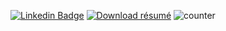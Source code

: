 [![Linkedin Badge](https://img.shields.io/badge/LinkedIn-0077B5?style=flat&logo=linkedin&logoColor=white&link=https://www.linkedin.com/in/rdavid/)](https://www.linkedin.com/in/rdavid/)
[![Download résumé](https://img.shields.io/badge/-Résumé-005571?style=flat&link=http://cv.rabkin.co.il)](http://cv.rabkin.co.il)
![counter](https://ent07qydovk14yp.m.pipedream.net)
